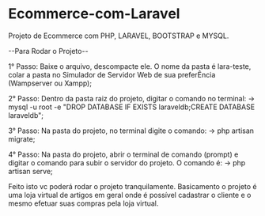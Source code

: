 # Ecommerce-com-Laravel
Projeto de Ecommerce com PHP, LARAVEL, BOOTSTRAP e MYSQL.

--Para Rodar o Projeto--

1° Passo:
Baixe o arquivo, descompacte ele. O nome da pasta é lara-teste, colar a pasta no Simulador de Servidor Web de sua preferÊncia (Wampserver ou Xampp);

2° Passo:
Dentro da pasta raiz do projeto, digitar o comando no terminal: -> mysql -u root -e "DROP DATABASE IF EXISTS laraveldb;CREATE DATABASE laraveldb";

3° Passo:
Na pasta do projeto, no terminal digite o comando:
-> php artisan migrate;

4° Passo:
Na pasta do projeto, abrir o terminal de comando (prompt) e digitar o comando para subir o servidor do projeto. O comando é:
-> php artisan serve;

Feito isto vc poderá rodar o projeto tranquilamente. Basicamento o projeto é uma loja virtual de artigos em geral onde é possível cadastrar o cliente e o mesmo 
efetuar suas compras pela loja virtual.




